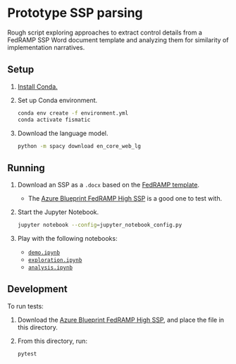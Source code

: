 # Prototype SSP parsing

Rough script exploring approaches to extract control details from a FedRAMP SSP Word document template and analyzing them for similarity of implementation narratives.

## Setup

1. [Install Conda.](https://docs.conda.io/projects/conda/en/latest/user-guide/install/index.html)
1. Set up Conda environment.

   ```sh
   conda env create -f environment.yml
   conda activate fismatic
   ```

1. Download the language model.

   ```sh
   python -m spacy download en_core_web_lg
   ```

## Running

1. Download an SSP as a `.docx` based on the [FedRAMP template](https://www.fedramp.gov/templates/).
   - The [Azure Blueprint FedRAMP High SSP](https://www.microsoft.com/en-us/trustcenter/compliance/fedramp) is a good one to test with.
1. Start the Jupyter Notebook.

   ```sh
   jupyter notebook --config=jupyter_notebook_config.py
   ```

1. Play with the following notebooks:
   - [`demo.ipynb`](http://localhost:8888/notebooks/demo.ipynb)
   - [`exploration.ipynb`](http://localhost:8888/notebooks/exploration.ipynb)
   - [`analysis.ipynb`](http://localhost:8888/notebooks/analysis.ipynb)

## Development

To run tests:

1. Download the [Azure Blueprint FedRAMP High SSP](https://www.microsoft.com/en-us/trustcenter/compliance/fedramp), and place the file in this directory.
1. From this directory, run:

   ```sh
   pytest
   ```
